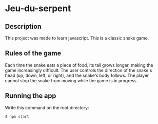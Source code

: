# Jeu-du-serpent
## Description
This project was made to learn javascript. This is a classic snake game.

## Rules of the game
Each time the snake eats a piece of food, its tail grows longer, making the game increasingly difficult. The user controls the direction of the snake's head (up, down, left, or right), and the snake's body follows. The player cannot stop the snake from moving while the game is in progress.

## Running the app

Write this command on the root directory: 

```bash
$ npm start
```
